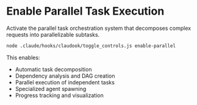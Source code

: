 # Enable Parallel Task Execution

Activate the parallel task orchestration system that decomposes complex requests into parallelizable subtasks.

```bash
node .claude/hooks/claudook/toggle_controls.js enable-parallel
```

This enables:
- Automatic task decomposition
- Dependency analysis and DAG creation
- Parallel execution of independent tasks
- Specialized agent spawning
- Progress tracking and visualization